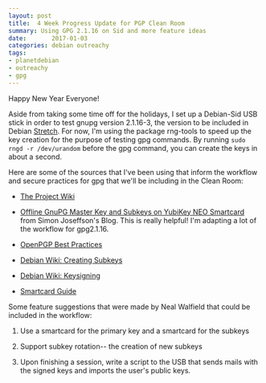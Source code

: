 ```yaml
---
layout: post
title:  4 Week Progress Update for PGP Clean Room
summary: Using GPG 2.1.16 on Sid and more feature ideas
date:       2017-01-03
categories: debian outreachy
tags: 
- planetdebian
- outreachy
- gpg
---
```


Happy New Year Everyone! 

Aside from taking some time off for the holidays, I set up a Debian-Sid USB stick in order to test gnupg version 2.1.16-3, the version to be included in Debian [Stretch](https://packages.debian.org/stretch/gnupg). For now, I'm using the package rng-tools to speed up the key creation for the purpose of testing gpg commands. By running `sudo rngd -r /dev/urandom` before the gpg command, you can create the keys in about a second. 

Here are some of the sources that I've been using that inform the workflow and secure practices for gpg that we'll be including in the Clean Room: 

* [The Project Wiki](https://wiki.debian.org/OpenPGP/CleanRoomLiveEnvironment)

* [Offline GnuPG Master Key and Subkeys on YubiKey NEO Smartcard](https://blog.josefsson.org/2014/06/23/offline-gnupg-master-key-and-subkeys-on-yubikey-neo-smartcard/) from Simon Joseffson's Blog. This is really helpful! I'm adapting a lot of the workflow for gpg2.1.16.

* [OpenPGP Best Practices](https://riseup.net/en/security/message-security/openpgp/best-practices)

* [Debian Wiki: Creating Subkeys](https://wiki.debian.org/Subkeys)

* [Debian Wiki: Keysigning](https://wiki.debian.org/Keysigning)

* [Smartcard Guide](https://github.com/flamsmark/documentation/blob/master/gpg/smartcard-keygen.md)

Some feature suggestions that were made by Neal Walfield that could be included in the workflow: 

1. Use a smartcard for the primary key and a smartcard for the subkeys

2. Support subkey rotation-- the creation of new subkeys 

3. Upon finishing a session, write a script to the USB that sends mails with the signed keys and imports the user's public keys.


